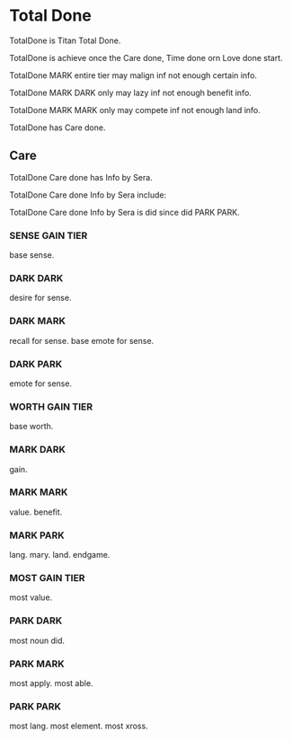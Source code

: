 # Total Done

TotalDone is Titan Total Done.

TotalDone is achieve once the Care done, Time done orn Love done start.

TotalDone MARK entire tier may malign inf not enough certain info.

TotalDone MARK DARK only may lazy inf not enough benefit info.

TotalDone MARK MARK only may compete inf not enough land info.

TotalDone has Care done.

## Care
TotalDone Care done has Info by Sera.

TotalDone Care done Info by Sera include:

TotalDone Care done Info by Sera is did since did PARK PARK.

### SENSE GAIN TIER
base sense.

### DARK DARK
desire for sense.

### DARK MARK
recall for sense.
base emote for sense.

### DARK PARK
emote for sense.

### WORTH GAIN TIER
base worth.

### MARK DARK
gain.

### MARK MARK
value.
benefit.

### MARK PARK
lang.
mary.
land.
endgame.

### MOST GAIN TIER
most value.

### PARK DARK
most noun did.

### PARK MARK
most apply.
most able.

### PARK PARK
most lang.
most element.
most xross.